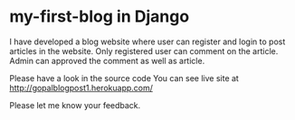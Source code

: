 # my-first-blog in Django

I have developed a blog website where user can register and login to post articles in the website. 
Only registered user can comment on the article.
Admin can approved the comment as well as article.

Please have a look in the source code
You can see live site at http://gopalblogpost1.herokuapp.com/

Please let me know your feedback.
